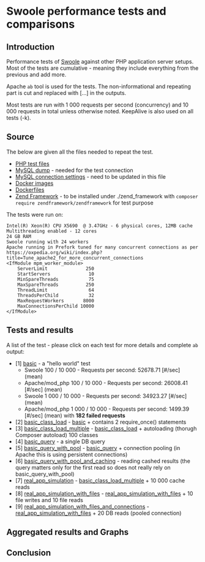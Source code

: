 # Swoole performance tests and comparisons

## Introduction

Performance tests of [Swoole](https://www.swoole.co.uk/) against other PHP application server setups. Most of the tests are cumulative - meaning they include everything from the previous and add more.

Apache `ab` tool is used for the tests. The non-informational and repeating part is cut and replaced with [...] in the outputs.

Most tests are run with 1 000 requests per second (concurrency) and 10 000 requests in total unless otherwise noted. KeepAlive is also used on all tests (-k).

## Source

The below are given all the files needed to repeat the test.

- [PHP test files](https://github.com/kenashkov/swoole-performance-tests/)
- [MySQL dump](https://github.com/kenashkov/swoole-performance-tests/blob/master/test_db_dump.sql) - needed for the test connection
- [MySQL connection settings](https://github.com/kenashkov/swoole-performance-tests/blob/master/conn_settings.php) - need to be updated in this file
- [Docker images](https://cloud.docker.com/u/kenashkov/repository/docker/kenashkov/php-tests)
- [Dockerfiles](https://github.com/kenashkov/php-tests-dockerfiles)
- [Zend Framework](https://framework.zend.com/downloads) - to be installed under ./zend_framework with `composer require zendframework/zendframework` for test purpose

The tests were run on:
```
Intel(R) Xeon(R) CPU X5690  @ 3.47GHz - 6 physical cores, 12MB cache
Multithreading enabled - 12 cores
24 GB RAM
Swoole running with 24 workers
Apache running in Prefork tuned for many concurrent connections as per https://oxpedia.org/wiki/index.php?title=Tune_apache2_for_more_concurrent_connections
<IfModule mpm_worker_module>
    ServerLimit              250
    StartServers              10
    MinSpareThreads           75
    MaxSpareThreads          250 
    ThreadLimit               64
    ThreadsPerChild           32
    MaxRequestWorkers       8000
    MaxConnectionsPerChild 10000
</IfModule>
```

## Tests and results

A list of the test - please click on each test for more details and complete `ab` output:
- [1] [basic](./basic/) - a "hello world" test
  - Swoole 100 / 10 000 - Requests per second: 52678.71 [#/sec] (mean)
  - Apache/mod_php 100 / 10 000 - Requests per second: 26008.41 [#/sec] (mean)
  - Swoole 1 000 / 10 000 - Requests per second: 34923.27 [#/sec] (mean)
  - Apache/mod_php 1 000 / 10 000 - Requests per second: 1499.39 [#/sec] (mean) with **182 failed requests**
- [2] [basic_class_load](./basic_class_load/) - [basic](./basic/) + contains 2 require_once() statements
- [3] [basic_class_load_multiple](./basic_class_load_multiple/) - [basic_class_load](./basic_class_load/) + autoloading (thorugh Composer autoload) 100 classes 
- [4] [basic_query](./basic_query/) - a single DB query
- [5] [basic_query_with_pool](./basic_query_with_pool/) - [basic_query](./basic_query/) + connection pooling (in Apache this is using persistent connections)
- [6] [basic_query_with_pool_and_caching](./basic_query_with_pool_and_caching) - reading cashed results (the query matters only for the first read so does not really rely on basic_query_with_pool)
- [7] [real_app_simulation](./real_app_simulation/) - [basic_class_load_multiple](./basic_class_load_multiple/) + 10 000 cache reads
- [8] [real_app_simulation_with_files](./real_app_simulation_with_files/) - [real_app_simulation_with_files](./real_app_simulation_with_files/) + 10 file writes and 10 file reads
- [9] [real_app_simulation_with_files_and_connections](./real_app_simulation_with_files_and_connections/) - [real_app_simulation_with_files](./real_app_simulation_with_files/) + 20 DB reads (pooled connection)


## Aggregated results and Graphs


## Conclusion